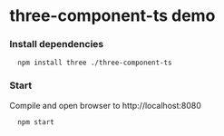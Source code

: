 # three-component-ts demo

### Install dependencies

```
  npm install three ./three-component-ts
```

### Start
Compile and open browser to http://localhost:8080

```
  npm start
```